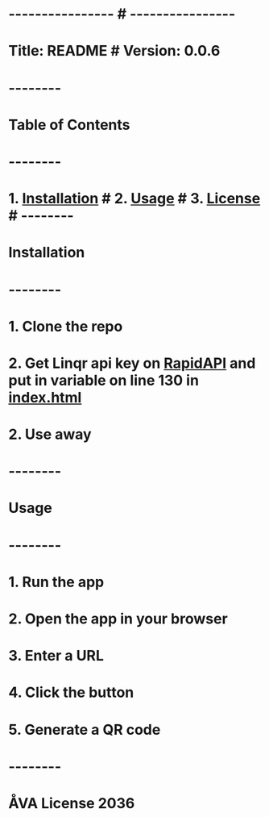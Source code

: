 # ---------------- # ---------------- #
# Title: README # Version: 0.0.6 #
# --------
# Table of Contents
# --------
# 1. [Installation](#installation) # 2. [Usage](#usage) # 3. [License](#license) # --------
# Installation
# --------
# 1. Clone the repo
# 2. Get Linqr api key on [RapidAPI](https://rapidapi.com/linqr-linqr-default/api/qrcode3) and put in variable on line 130 in [index.html](./index.html#L130)
# 2. Use away
# --------
# Usage
# --------
# 1. Run the app
# 2. Open the app in your browser
# 3. Enter a URL
# 4. Click the button
# 5. Generate a QR code
# --------
# ÅVA License 2036
